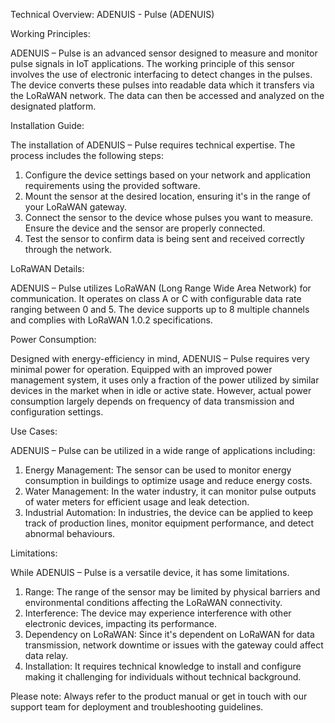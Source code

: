 Technical Overview: ADENUIS - Pulse (ADENUIS)

Working Principles:

ADENUIS – Pulse is an advanced sensor designed to measure and monitor pulse signals in IoT applications. The working principle of this sensor involves the use of electronic interfacing to detect changes in the pulses. The device converts these pulses into readable data which it transfers via the LoRaWAN network. The data can then be accessed and analyzed on the designated platform.

Installation Guide:

The installation of ADENUIS – Pulse requires technical expertise. The process includes the following steps:

1. Configure the device settings based on your network and application requirements using the provided software.
2. Mount the sensor at the desired location, ensuring it's in the range of your LoRaWAN gateway.
3. Connect the sensor to the device whose pulses you want to measure. Ensure the device and the sensor are properly connected.
4. Test the sensor to confirm data is being sent and received correctly through the network.

LoRaWAN Details:

ADENUIS – Pulse utilizes LoRaWAN (Long Range Wide Area Network) for communication. It operates on class A or C with configurable data rate ranging between 0 and 5. The device supports up to 8 multiple channels and complies with LoRaWAN 1.0.2 specifications.

Power Consumption:

Designed with energy-efficiency in mind, ADENUIS – Pulse requires very minimal power for operation. Equipped with an improved power management system, it uses only a fraction of the power utilized by similar devices in the market when in idle or active state. However, actual power consumption largely depends on frequency of data transmission and configuration settings.

Use Cases:

ADENUIS – Pulse can be utilized in a wide range of applications including:

1. Energy Management: The sensor can be used to monitor energy consumption in buildings to optimize usage and reduce energy costs.
2. Water Management: In the water industry, it can monitor pulse outputs of water meters for efficient usage and leak detection.
3. Industrial Automation: In industries, the device can be applied to keep track of production lines, monitor equipment performance, and detect abnormal behaviours.

Limitations:

While ADENUIS – Pulse is a versatile device, it has some limitations. 

1. Range: The range of the sensor may be limited by physical barriers and environmental conditions affecting the LoRaWAN connectivity.
2. Interference: The device may experience interference with other electronic devices, impacting its performance.
3. Dependency on LoRaWAN: Since it's dependent on LoRaWAN for data transmission, network downtime or issues with the gateway could affect data relay.
4. Installation: It requires technical knowledge to install and configure making it challenging for individuals without technical background.

Please note: Always refer to the product manual or get in touch with our support team for deployment and troubleshooting guidelines.